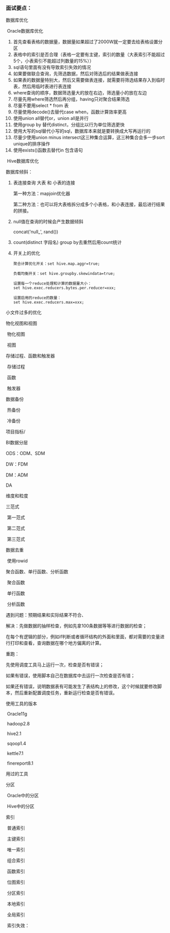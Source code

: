 ### 面试要点：

数据库优化

​		Oracle数据库优化

1. 首先查看表格的数据量，数据量如果超过了2000W就一定要去给表格设置分区
2. 表格中的索引是否合理（表格一定要有主键，索引的数量（大表索引不能超过5个，小表索引不能超过列数量的15%））
3. sql语句里面有没有导致索引失效的情况
4. 如果要做联合查询，先筛选数据，然后对筛选后的结果做表连接
5. 如果表的数据量特别大，然后又需要做表连接，就需要将筛选结果存入到临时表，然后用临时表进行表连接
6. where查询的顺序，数据筛选量大的放在右边，筛选量小的放在左边
7. 尽量先用where筛选然后再分组，having只对聚合结果筛选
8. 尽量不要用select * from 表
9. 尽量使用decode()去替代case when，函数计算效率更高
10. 使用union all替代or，union all是并行
11. 使用group by 替代distinct，分组比以行为单位筛选更快
12. 使用大写的sql替代小写的sql，数据库本来就是要转换成大写再运行的
13. 尽量少使用union minus intersect这三种集合运算，这三种集合会多一步sort unique的排序操作
14. 使用exists()函数去替代in 包含语句

​		Hive数据库优化

数据库倾斜：

1. 表连接查询  大表 和 小表的连接

   第一种方法：mapjoin优化器

   第二种方法：也可以将大表格拆分成多个小表格，和小表连接，最后进行结果的拼接。

2. null值在查询的时候会产生数据倾斜

   concat('null_', rand())

3. count(distinct 字段名)
   group by去重然后用count统计

4. 开关上的优化

   ````
   聚合计算优化开关：set hive.map.aggr=true;
   
   负载均衡开关：set hive.groupby.skewindata=true;
   
   设置每一个reduce处理和计算的数据量大小：
   set hive.exec.reducers.bytes.per.reducer=xxx;
   
   设置启用的reduce的数量：
   set hive.exec.reducers.max=xxx;
   ````

小文件过多的优化



物化视图和视图

​		物化视图

​		视图



存储过程、函数和触发器

​		存储过程

​		函数

​		触发器



数据备份

​		热备份

​		冷备份



项目指标/



BI数据分层

ODS：ODM、SDM

DW：FDM

DM：ADM

DA



维度和粒度



三范式

​		第一范式

​		第二范式

​		第三范式



数据去重

​		使用rowid



聚合函数、单行函数、分析函数

​		聚合函数

​		单行函数

​		分析函数



遇到问题：预期结果和实际结果不符合、

解决：先做数据的抽样检查，例如先拿100条数据等等进行数据的检查；

在每个有逻辑的部分，例如if判断或者循环结构的外面和里面，都对需要的变量进行打印和查看，查询数据在哪个地方偏离的计算。



重跑：

先使用调度工具马上运行一次，检查是否有错误；

如果有错误，使用脚本自己在数据库中去运行一次检查是否有错；

如果还有错误，说明数据表有可能发生了表结构上的修改，这个时候就要修改脚本，然后重新配置调度任务，重新运行检查是否有错误。



使用工具的版本

​		Oracle11g

​		hadoop2.8

​		hive2.1

​		sqoop1.4

​		kettle7.1

​		finereport8.1

用过的工具

分区

​		Oracle中的分区

​		Hive中的分区



索引

​		普通索引

​		主键索引

​		唯一索引

​		组合索引

​		函数索引

​		位图索引

​		分区索引

​				本地索引

​				全局索引

​		索引失效：

